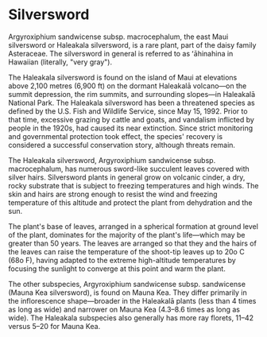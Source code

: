 <param ve-config title="Silversword" author="Ashanti Shih" layout="vertical" banner="https://upload.wikimedia.org/wikipedia/commons/thumb/8/88/Haleakala-Silversword-Hawaii.jpg/1280px-Haleakala-Silversword-Hawaii.jpg">

# Silversword

Argyroxiphium sandwicense subsp. macrocephalum, the east Maui silversword or Haleakala silversword, is a rare plant, part of the daisy family Asteraceae. The silversword in general is referred to as ʻāhinahina in Hawaiian (literally, "very gray").
<param ve-image fit="contain" url="https://upload.wikimedia.org/wikipedia/commons/4/4f/Argyroxiphium_sandwicense_subsp._macrocephalum.png">

The Haleakala silversword is found on the island of Maui at elevations above 2,100 metres (6,900 ft) on the dormant Haleakalā volcano—on the summit depression, the rim summits, and surrounding slopes—in Haleakalā National Park. The Haleakala silversword has been a threatened species as defined by the U.S. Fish and Wildlife Service, since May 15, 1992. Prior to that time, excessive grazing by cattle and goats, and vandalism inflicted by people in the 1920s, had caused its near extinction. Since strict monitoring and governmental protection took effect, the species' recovery is considered a successful conservation story, although threats remain.
<param ve-map center="Q515719" zoom="10">

The Haleakala silversword, Argyroxiphium sandwicense subsp. macrocephalum, has numerous sword-like succulent leaves covered with silver hairs. Silversword plants in general grow on volcanic cinder, a dry, rocky substrate that is subject to freezing temperatures and high winds. The skin and hairs are strong enough to resist the wind and freezing temperature of this altitude and protect the plant from dehydration and the sun.

The plant's base of leaves, arranged in a spherical formation at ground level of the plant, dominates for the majority of the plant's life—which may be greater than 50 years. The leaves are arranged so that they and the hairs of the leaves can raise the temperature of the shoot-tip leaves up to 20o C (68o F), having adapted to the extreme high-altitude temperatures by focusing the sunlight to converge at this point and warm the plant.

The other subspecies, Argyroxiphium sandwicense subsp. sandwicense (Mauna Kea silversword), is found on Mauna Kea. They differ primarily in the inflorescence shape—broader in the Haleakalā plants (less than 4 times as long as wide) and narrower on Mauna Kea (4.3–8.6 times as long as wide). The Haleakala subspecies also generally has more ray florets, 11–42 versus 5–20 for Mauna Kea.
